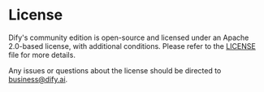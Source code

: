 # License

Dify's community edition is open-source and licensed under an Apache 2.0-based license, with additional conditions. Please refer to the [LICENSE](https://github.com/langgenius/dify-docs/blob/main/LICENSE) file for more details.

Any issues or questions about the license should be directed to [business@dify.ai](mailto:business@dify.ai).
